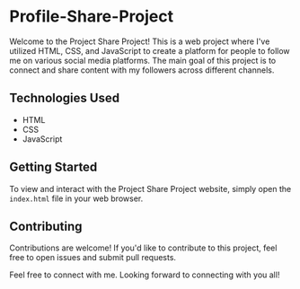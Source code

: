 # Profile-Share-Project

Welcome to the Project Share Project! This is a web project where I've utilized HTML, CSS, and JavaScript to create a platform for people to follow me on various social media platforms. The main goal of this project is to connect and share content with my followers across different channels.

## Technologies Used

- HTML
- CSS
- JavaScript

## Getting Started

To view and interact with the Project Share Project website, simply open the `index.html` file in your web browser.

## Contributing

Contributions are welcome! If you'd like to contribute to this project, feel free to open issues and submit pull requests.


Feel free to connect with me. Looking forward to connecting with you all!


